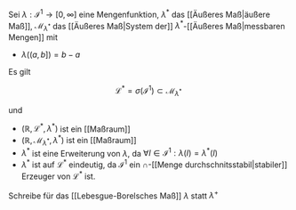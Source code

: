 Sei $\lambda : \mathcal{I}^1 \to [0, \infty]$ eine Mengenfunktion, $\lambda^*$ das [[Äußeres Maß|äußere Maß]], $\mathcal{M}_{\lambda^*}$ das [[Äußeres Maß|System der]] $\lambda^*$-[[Äußeres Maß|messbaren Mengen]] mit
- $\lambda((a, b]) = b - a$

Es gilt

$$
	\mathcal{L}^* = \sigma(\mathcal{I}^1) \subset \mathcal{M}_{\lambda^*}
$$

und
- $(\mathbb{R}, \mathcal{L}^*, \lambda^*)$ ist ein [[Maßraum]]
- $(\mathbb{R}, \mathcal{M}_{\lambda^*}, \lambda^*)$ ist ein [[Maßraum]]
- $\lambda^*$ ist eine Erweiterung von $\lambda$, da $\forall I \in \mathcal{I}^1 : \lambda(I) = \lambda^*(I)$
- $\lambda^*$ ist auf $\mathcal{L}^*$ eindeutig, da $\mathcal{I}^1$ ein $\cap$-[[Menge durchschnitsstabil|stabiler]] Erzeuger von $\mathcal{L}^*$ ist.

Schreibe für das [[Lebesgue-Borelsches Maß]] $\lambda$ statt $\lambda^+$